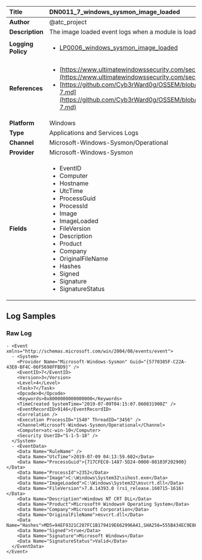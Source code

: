 | Title              | DN0011_7_windows_sysmon_image_loaded       |
|:-------------------|:------------------|
| **Author**         | @atc_project        |
| **Description**    | The image loaded event logs when a module is loaded in a specific process |
| **Logging Policy** | <ul><li>[LP0006_windows_sysmon_image_loaded](../Logging_Policies/LP0006_windows_sysmon_image_loaded.md)</li></ul> |
| **References**     | <ul><li>[https://www.ultimatewindowssecurity.com/securitylog/encyclopedia/event.aspx?eventid=90007](https://www.ultimatewindowssecurity.com/securitylog/encyclopedia/event.aspx?eventid=90007)</li><li>[https://github.com/Cyb3rWard0g/OSSEM/blob/master/data_dictionaries/windows/sysmon/event-7.md](https://github.com/Cyb3rWard0g/OSSEM/blob/master/data_dictionaries/windows/sysmon/event-7.md)</li></ul> |
| **Platform**       | Windows    |
| **Type**           | Applications and Services Logs        |
| **Channel**        | Microsoft-Windows-Sysmon/Operational     |
| **Provider**       | Microsoft-Windows-Sysmon    |
| **Fields**         | <ul><li>EventID</li><li>Computer</li><li>Hostname</li><li>UtcTime</li><li>ProcessGuid</li><li>ProcessId</li><li>Image</li><li>ImageLoaded</li><li>FileVersion</li><li>Description</li><li>Product</li><li>Company</li><li>OriginalFileName</li><li>Hashes</li><li>Signed</li><li>Signature</li><li>SignatureStatus</li></ul> |


## Log Samples

### Raw Log

```
- <Event xmlns="http://schemas.microsoft.com/win/2004/08/events/event">
  - <System>
    <Provider Name="Microsoft-Windows-Sysmon" Guid="{5770385F-C22A-43E0-BF4C-06F5698FFBD9}" /> 
    <EventID>7</EventID> 
    <Version>3</Version> 
    <Level>4</Level> 
    <Task>7</Task> 
    <Opcode>0</Opcode> 
    <Keywords>0x8000000000000000</Keywords> 
    <TimeCreated SystemTime="2019-07-09T04:15:07.860831900Z" /> 
    <EventRecordID>9146</EventRecordID> 
    <Correlation /> 
    <Execution ProcessID="1540" ThreadID="3456" /> 
    <Channel>Microsoft-Windows-Sysmon/Operational</Channel> 
    <Computer>atc-win-10</Computer> 
    <Security UserID="S-1-5-18" /> 
  </System>
  - <EventData>
    <Data Name="RuleName" /> 
    <Data Name="UtcTime">2019-07-09 04:13:59.602</Data> 
    <Data Name="ProcessGuid">{717CFEC0-1487-5D24-0000-00103F202900}</Data> 
    <Data Name="ProcessId">2352</Data> 
    <Data Name="Image">C:\Windows\System32\sihost.exe</Data> 
    <Data Name="ImageLoaded">C:\Windows\System32\msvcrt.dll</Data> 
    <Data Name="FileVersion">7.0.14393.0 (rs1_release.160715-1616)</Data> 
    <Data Name="Description">Windows NT CRT DLL</Data> 
    <Data Name="Product">Microsoft® Windows® Operating System</Data> 
    <Data Name="Company">Microsoft Corporation</Data> 
    <Data Name="OriginalFileName">msvcrt.dll</Data> 
    <Data Name="Hashes">MD5=94EF9321C287FC1B179419E662996A41,SHA256=555B434EC9E8628820905A8F1D7BC7F8EE99C6D44A01892ADD16E39E6B675A0D</Data> 
    <Data Name="Signed">true</Data> 
    <Data Name="Signature">Microsoft Windows</Data> 
    <Data Name="SignatureStatus">Valid</Data> 
  </EventData>
</Event>

```




